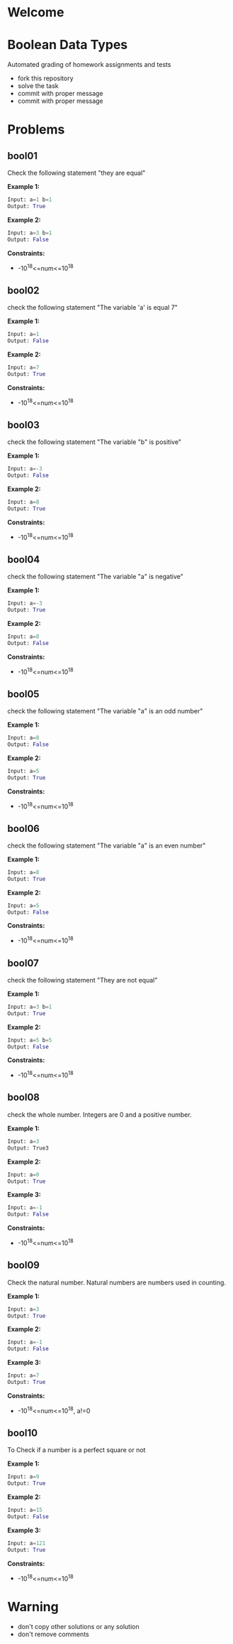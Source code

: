 # Welcome
# Boolean Data Types

Automated grading of homework assignments and tests
- fork this repository
- solve the task
- commit with proper message
- commit with proper message

# Problems
## bool01

  Check the following statement "they are equal"

**Example 1:**

```Python
Input: a=1 b=1
Output: True

```

**Example 2:**

```Python
Input: a=3 b=1
Output: False

```

**Constraints:**
- -10<sup>18</sup><=num<=10<sup>18</sup>

## bool02

  check the following statement "The variable 'a' is equal 7"

**Example 1:**

```Python
Input: a=1
Output: False

```

**Example 2:**

```Python
Input: a=7
Output: True

```

**Constraints:**
- -10<sup>18</sup><=num<=10<sup>18</sup>

## bool03

  check the following statement "The variable "b" is positive"

**Example 1:**

```Python
Input: a=-3
Output: False

```

**Example 2:**

```Python
Input: a=8
Output: True

```

**Constraints:**
- -10<sup>18</sup><=num<=10<sup>18</sup>

## bool04

  check the following statement "The variable "a" is negative"

**Example 1:**

```Python
Input: a=-3
Output: True

```

**Example 2:**

```Python
Input: a=8
Output: False

```

**Constraints:**
- -10<sup>18</sup><=num<=10<sup>18</sup>

## bool05

  check the following statement "The variable "a" is an odd number"

**Example 1:**

```Python
Input: a=8
Output: False

```

**Example 2:**

```Python
Input: a=5
Output: True

```

**Constraints:**
- -10<sup>18</sup><=num<=10<sup>18</sup>

## bool06

  check the following statement "The variable "a" is an even number"

**Example 1:**

```Python
Input: a=8
Output: True

```

**Example 2:**

```Python
Input: a=5
Output: False

```

**Constraints:**
- -10<sup>18</sup><=num<=10<sup>18</sup>

## bool07

  check the following statement "They are not equal"

**Example 1:**

```Python
Input: a=3 b=1
Output: True

```

**Example 2:**

```Python
Input: a=5 b=5
Output: False

```

**Constraints:**
- -10<sup>18</sup><=num<=10<sup>18</sup>

## bool08

  check the whole number. Integers are 0 and a positive number.

**Example 1:**

```Python
Input: a=3
Output: True3

```

**Example 2:**

```Python
Input: a=0
Output: True

```

**Example 3:**

```Python
Input: a=-1
Output: False

```

**Constraints:**
- -10<sup>18</sup><=num<=10<sup>18</sup>

## bool09

  Check the natural number. Natural numbers are numbers used in counting.

**Example 1:**

```Python
Input: a=3
Output: True

```

**Example 2:**

```Python
Input: a=-1
Output: False

```

**Example 3:**

```Python
Input: a=7
Output: True

```

**Constraints:**
- -10<sup>18</sup><=num<=10<sup>18</sup>, a!=0

## bool10

  To Check if a number is a perfect square or not

**Example 1:**

```Python
Input: a=9
Output: True

```

**Example 2:**

```Python
Input: a=15
Output: False

```

**Example 3:**

```Python
Input: a=121
Output: True

```

**Constraints:**
- -10<sup>18</sup><=num<=10<sup>18</sup>


# Warning
- don't copy other solutions or any solution
- don't remove comments